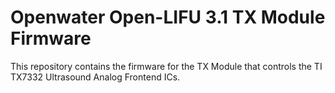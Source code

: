# Openwater Open-LIFU 3.1 TX Module Firmware
This repository contains the firmware for the TX Module that controls the TI TX7332 Ultrasound Analog Frontend ICs.
